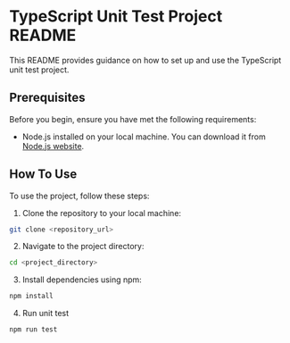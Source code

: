 # TypeScript Unit Test Project README

This README provides guidance on how to set up and use the TypeScript unit test project.

## Prerequisites

Before you begin, ensure you have met the following requirements:

- Node.js installed on your local machine. You can download it from [Node.js website](https://nodejs.org/).

## How To Use

To use the project, follow these steps:

1. Clone the repository to your local machine:
```bash
git clone <repository_url>
```
2. Navigate to the project directory:
```bash
cd <project_directory>
```
3. Install dependencies using npm:
```bash
npm install
```
4. Run unit test
```bash
npm run test
```
